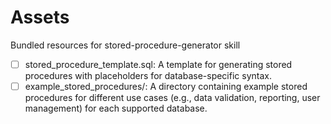 # Assets

Bundled resources for stored-procedure-generator skill

- [ ] stored_procedure_template.sql: A template for generating stored procedures with placeholders for database-specific syntax.
- [ ] example_stored_procedures/: A directory containing example stored procedures for different use cases (e.g., data validation, reporting, user management) for each supported database.
